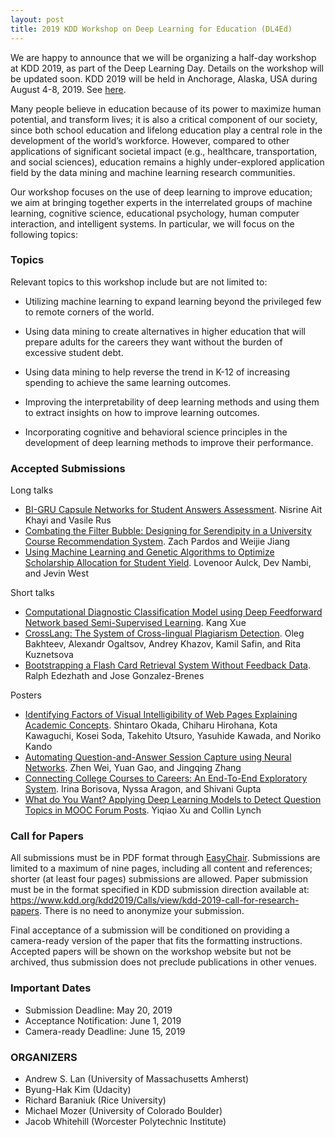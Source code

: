 ```yaml
---
layout: post
title: 2019 KDD Workshop on Deep Learning for Education (DL4Ed)
---
```


We are happy to announce that we will be organizing a half-day workshop at KDD 2019, as part of the Deep Learning Day. 
Details on the workshop will be updated soon. KDD 2019 will be held in Anchorage, Alaska, USA during August 4-8, 2019. See [here](https://www.kdd.org/kdd2019/).

Many people believe in education because of its power to maximize human potential, and transform lives; 
it is also a critical component of our society, since both school education and lifelong education play a central role 
in the development of the world’s workforce. However, compared to other applications of significant societal impact 
(e.g., healthcare, transportation, and social sciences), education remains a highly under-explored application field by 
the data mining and machine learning research communities.

Our workshop focuses on the use of deep learning to improve education; we aim at bringing together experts in the interrelated 
groups of machine learning, cognitive science, educational psychology, human computer interaction, and intelligent systems. 
In particular, we will focus on the following topics:

### Topics 

Relevant topics to this workshop include but are not limited to:

* Utilizing machine learning to expand learning beyond the privileged few to remote corners of the world.

* Using data mining to create alternatives in higher education that will prepare adults for the careers they want without the burden of excessive student debt.

* Using data mining to help reverse the trend in K-12 of increasing spending to achieve the same learning outcomes.

* Improving the interpretability of deep learning methods and using them to extract insights on how to improve learning outcomes.

* Incorporating cognitive and behavioral science principles in the development of deep learning methods to improve their performance.

### Accepted Submissions

Long talks
* [BI-GRU Capsule Networks for Student Answers Assessment](http://ml4ed.cc/attachments/Khayi.pdf). Nisrine Ait Khayi and Vasile Rus
* [Combating the Filter Bubble: Designing for Serendipity in a University Course Recommendation System](http://ml4ed.cc/attachments/Pardos.pdf). Zach Pardos and Weijie Jiang
* [Using Machine Learning and Genetic Algorithms to Optimize Scholarship Allocation for Student Yield](http://ml4ed.cc/attachments/Aulck.pdf). Lovenoor Aulck, Dev Nambi, and Jevin West

Short talks
* [Computational Diagnostic Classification Model using Deep Feedforward Network based Semi-Supervised Learning](http://ml4ed.cc/attachments/Xue.pdf). Kang Xue
* [CrossLang: The System of Cross-lingual Plagiarism Detection](http://ml4ed.cc/attachments/Bakhteev.pdf). Oleg Bakhteev, Alexandr Ogaltsov, Andrey Khazov, Kamil Safin, and Rita Kuznetsova
* [Bootstrapping a Flash Card Retrieval System Without Feedback Data](http://ml4ed.cc/attachments/Edezhath.pdf). Ralph Edezhath and Jose Gonzalez-Brenes

Posters
* [Identifying Factors of Visual Intelligibility of Web Pages Explaining Academic Concepts](http://ml4ed.cc/attachments/Okada.pdf). Shintaro Okada, Chiharu Hirohana, Kota Kawaguchi, Kosei Soda, Takehito Utsuro, Yasuhide Kawada, and Noriko Kando
* [Automating Question-and-Answer Session Capture using Neural Networks](http://ml4ed.cc/attachments/Wei.pdf). Zhen Wei, Yuan Gao, and Jingqing Zhang
* [Connecting College Courses to Careers: An End-To-End Exploratory System](http://ml4ed.cc/attachments/Borisova.pdf). Irina Borisova, Nyssa Aragon, and Shivani Gupta
* [What do You Want? Applying Deep Learning Models to Detect Question Topics in MOOC Forum Posts](http://ml4ed.cc/attachments/Xu.pdf). Yiqiao Xu and Collin Lynch

### Call for Papers

All submissions must be in PDF format through [EasyChair](https://easychair.org/conferences/?conf=dl4ed). Submissions are limited to a maximum of nine pages, including all content and references; shorter (at least four pages) submissions are allowed. Paper submission must be in the format specified in KDD submission direction available at: https://www.kdd.org/kdd2019/Calls/view/kdd-2019-call-for-research-papers. There is no need to anonymize your submission. 

Final acceptance of a submission will be conditioned on providing a camera-ready version of the paper that fits the formatting instructions. Accepted papers will be shown on the workshop website but not be archived, thus submission does not preclude publications in other venues. 

### Important Dates

* Submission Deadline: May 20, 2019
* Acceptance Notification: June 1, 2019
* Camera-ready Deadline: June 15, 2019

### ORGANIZERS

* Andrew S. Lan (University of Massachusetts Amherst)
* Byung-Hak Kim (Udacity)
* Richard Baraniuk (Rice University)
* Michael Mozer (University of Colorado Boulder)
* Jacob Whitehill (Worcester Polytechnic Institute)
